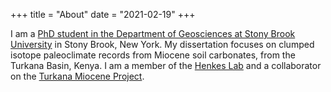 +++
title = "About"
date  = "2021-02-19"
+++

I am a [PhD student in the Department of Geosciences at Stony Brook University](https://www.stonybrook.edu/commcms/geosciences/people/grad-students.php) in Stony Brook, New York. My dissertation focuses on clumped isotope paleoclimate records from Miocene soil carbonates, from the Turkana Basin, Kenya. I am a member of the [Henkes Lab](https://sites.google.com/stonybrook.edu/thehenkeslab) and a collaborator on the [Turkana Miocene Project](http://turkanamiocene.com).
